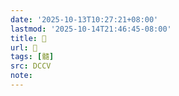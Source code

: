 ```yaml
---
date: '2025-10-13T10:27:21+08:00'
lastmod: '2025-10-14T21:46:45-08:00'
title: 􂚝
url: 􂚝
tags: [髓]
src: DCCV
note:
---
```

